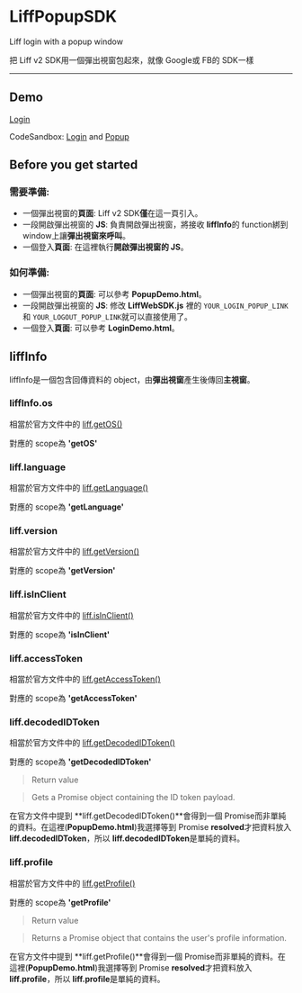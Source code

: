 # LiffPopupSDK
Liff login with a popup window

把 Liff v2 SDK用一個彈出視窗包起來，就像 Google或 FB的 SDK一樣

----
## Demo
[Login](https://hg0v6.csb.app/)

CodeSandbox:
[Login](https://codesandbox.io/s/lifflogin-hg0v6) and
[Popup](https://codesandbox.io/s/liffpopup-ye99l)

## Before you get started

### 需要準備:

* 一個彈出視窗的**頁面**: Liff v2 SDK**僅**在這一頁引入。
* 一段開啟彈出視窗的 **JS**: 負責開啟彈出視窗，將接收 **liffInfo**的 function綁到 window上讓**彈出視窗來呼叫**。
* 一個登入**頁面**: 在這裡執行**開啟彈出視窗的 JS**。

### 如何準備:

* 一個彈出視窗的**頁面**: 可以參考 **PopupDemo.html**。
* 一段開啟彈出視窗的 **JS**: 修改 **LiffWebSDK.js** 裡的 `YOUR_LOGIN_POPUP_LINK`和 `YOUR_LOGOUT_POPUP_LINK`就可以直接使用了。
* 一個登入**頁面**: 可以參考 **LoginDemo.html**。

## liffInfo

liffInfo是一個包含回傳資料的 object，由**彈出視窗**產生後傳回**主視窗**。

### liffInfo.os
相當於官方文件中的 [liff.getOS()](https://developers.line.biz/en/reference/liff/#get-os)

對應的 scope為 **'getOS'**

### liff.language
相當於官方文件中的 [liff.getLanguage()](https://developers.line.biz/en/reference/liff/#get-language)

對應的 scope為 **'getLanguage'**

### liff.version
相當於官方文件中的 [liff.getVersion()](https://developers.line.biz/en/reference/liff/#get-version)

對應的 scope為 **'getVersion'**

### liff.isInClient
相當於官方文件中的 [liff.isInClient()](https://developers.line.biz/en/reference/liff/#is-in-client)

對應的 scope為 **'isInClient'**

### liff.accessToken
相當於官方文件中的 [liff.getAccessToken()](https://developers.line.biz/en/reference/liff/#get-access-token)

對應的 scope為 **'getAccessToken'**

### liff.decodedIDToken
相當於官方文件中的 [liff.getDecodedIDToken()](https://developers.line.biz/en/reference/liff/#get-decoded-id-token)

對應的 scope為 **'getDecodedIDToken'**

> Return value 

> Gets a Promise object containing the ID token payload.

在官方文件中提到 **liff.getDecodedIDToken()**會得到一個 Promise而非單純的資料。在這裡(**PopupDemo.html**)我選擇等到 Promise **resolved**才把資料放入 **liff.decodedIDToken**，所以 **liff.decodedIDToken**是單純的資料。

### liff.profile
相當於官方文件中的 [liff.getProfile()](https://developers.line.biz/en/reference/liff/#get-profile)

對應的 scope為 **'getProfile'**

> Return value 

> Returns a Promise object that contains the user's profile information.

在官方文件中提到 **liff.getProfile()**會得到一個 Promise而非單純的資料。在這裡(**PopupDemo.html**)我選擇等到 Promise **resolved**才把資料放入 **liff.profile**，所以 **liff.profile**是單純的資料。

